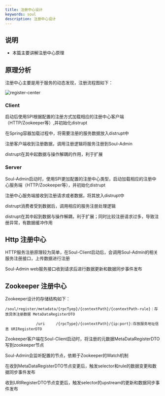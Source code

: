 ```yaml
---
title: 注册中心设计
keywords: soul
description: 注册中心设计
---
```


## 说明
* 本篇主要讲解注册中心原理

## 原理分析
注册中心主要是用于服务的动态发现，注册流程图如下：

![register-center](https://github.com/lw1243925457/SE-Notes/blob/master/profession/%E7%BC%96%E7%A8%8B%E7%B1%BB/%E5%BC%80%E6%BA%90/soul/picture/register-center.png)

### Client
启动后使用SPI根据配置的注册方式加载相应的注册中心客户端（HTTP/Zookeeper等）,并初始化distrupt

在Spring容器加载过程中，将需要注册的服务数据放入distrupt中

注册客户端收到注册数据，调用注册逻辑将服务注册到Soul-Admin

distrupt在其中起数据与操作解耦的作用，利于扩展

### Server 
Soul-Admin启动时，使用SPI更加配置的注册中心类型，启动加载相应的注册中心服务端（HTTP/Zookeeper等），并初始化distrupt

注册中心服务端接收到注册请求或者数据，将其放入distrupt中

distrupt消费者受到数据后，调用相应的服务注册处理逻辑

distrupt在其中起到数据与操作解耦，利于扩展；同时比较注册请求过多，导致注册异常，有数据缓冲作用

## Http 注册中心
HTTP服务注册原理较为简单，在Soul-Client启动后，会调用Soul-Admin的相关服务注册接口，上传数据进行注册

Soul-Admin web服务接口收到请求后进行数据更新和数据同步事件发布

## Zookeeper 注册中心
Zookeeper设计的存储结构如下：

```angular2html
/soul/register/metadata/{rpcTyep}/{contextPath}/{contextPath-rule}：存放具体注册数据 MetaDataRegisterDTO

              /uri     /{rpcType}/{contextPath}/{ip:port}:存放服务地址信息 URIRegisterDTO
```

Zookeeper客户端在Soul-Client启动时，将注册的元数据MetaDataRegisterDTO写到zookeeper节点

Soul-Admin会监听配置的节点，依赖于Zookeeper的Watch机制

在收到MetaDataRegisterDTO节点变更后，触发selector和rule的数据变更和数据同步事件发布

收到URIRegisterDTO节点变更后，触发selector的upstream的更新和数据同步事件发布